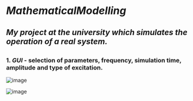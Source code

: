 # ***MathematicalModelling***
## ___My project at the university which simulates the operation of a real system.___
##
### 1. ***GUI*** - selection of parameters, frequency, simulation time, amplitude and type of excitation.
![image](https://user-images.githubusercontent.com/81360555/171272694-70db6d0d-2016-42ae-b590-12dceb78a2f7.png)

![image](https://user-images.githubusercontent.com/81360555/171273727-7ab654fb-fd13-4cd4-8362-22fc282c7776.png)

